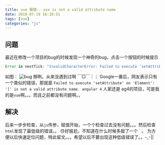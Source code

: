 ```yaml
---
title: vue 报错-- xxx is not a valid attribute name
date: 2018-07-19 16:10:51
tags: [vue]
categories: "js"
---
```

## 问题
最近在修改一个项目的bug的时候发现一个神奇的bug，点击一个按钮的时候提示 
``` javascript
Error in nextTick: "InvalidCharacterError: Failed to execute 'setAttribute' on 'Element': '`' is not a valid attribute name."
```
如图：
![bug](http://oughko11e.bkt.clouddn.com/wx-1.png)
擦咧，从来没遇到过啊 ￣□￣｜｜
Google一番后，网友表示只有一个类似的错误，那就是 `Failed to execute 'setAttribute' on 'Element': ']' is not a valid attribute name. angular 4` 人家还是 ag4的项目，可是我的是`vue`啊。。。而且之前都没有问题啊。。

## 解决
后来一步步检查，从`js`传参，赋值开始，一个个检查过去没有问题。。。然后检查`html`发现了最低级的错误。。
😓好尴尬，不知道在什么时候多敲了一个 `  。
为方便以后快速定位问题，特此留文。。。希望以后不要出现这种低级错误了。。-_-||